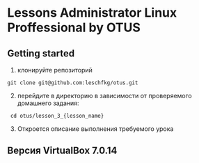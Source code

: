 # Lessons Administrator Linux Proffessional by OTUS

## Getting started

1. клонируйте репозиторий 
~~~
git clone git@github.com:leschfkg/otus.git
~~~
2. перейдите в директорию в зависимости от проверяемого домашнего задания:
~~~
 cd otus/lesson_3_{lesson_name}
~~~
3. Откроется описание выполнения требуемого урока

## Версия VirtualBox 7.0.14
